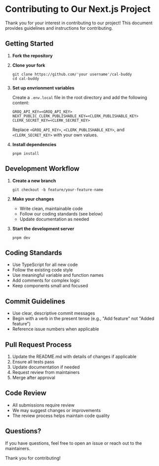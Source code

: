 # Contributing to Our Next.js Project

Thank you for your interest in contributing to our project! This document provides guidelines and instructions for contributing.

## Getting Started

1. **Fork the repository**
2. **Clone your fork**

   ```
   git clone https://github.com/'your username'/cal-buddy
   cd cal-buddy
   ```

3. **Set up envrionment variables**

   Create a `.env.local` file in the root directory and add the following content:

   ```
   GROQ_API_KEY=<GROQ_API_KEY>
   NEXT_PUBLIC_CLERK_PUBLISHABLE_KEY=<CLERK_PUBLISHABLE_KEY>
   CLERK_SECRET_KEY=<CLERK_SECRET_KEY>
   ```

   Replace `<GROQ_API_KEY>`, `<CLERK_PUBLISHABLE_KEY>`, and `<CLERK_SECRET_KEY>` with your own values.

4. **Install dependencies**

   ```
   pnpm install
   ```

## Development Workflow

1. **Create a new branch**

   ```
   git checkout -b feature/your-feature-name
   ```

2. **Make your changes**

   - Write clean, maintainable code
   - Follow our coding standards (see below)
   - Update documentation as needed

3. **Start the development server**
   ```
   pnpm dev
   ```

## Coding Standards

- Use TypeScript for all new code
- Follow the existing code style
- Use meaningful variable and function names
- Add comments for complex logic
- Keep components small and focused

## Commit Guidelines

- Use clear, descriptive commit messages
- Begin with a verb in the present tense (e.g., "Add feature" not "Added feature")
- Reference issue numbers when applicable

## Pull Request Process

1. Update the README.md with details of changes if applicable
2. Ensure all tests pass
3. Update documentation if needed
4. Request review from maintainers
5. Merge after approval

## Code Review

- All submissions require review
- We may suggest changes or improvements
- The review process helps maintain code quality

## Questions?

If you have questions, feel free to open an issue or reach out to the maintainers.

Thank you for contributing!

